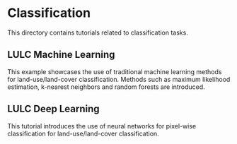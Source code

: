 # Classification

This directory contains tutorials related to classification tasks.

## LULC Machine Learning

This example showcases the use of traditional machine learning methods
for land-use/land-cover classification. Methods such as maximum
likelihood estimation, k-nearest neighbors and random forests are
introduced.


## LULC Deep Learning

This tutorial introduces the use of neural networks for pixel-wise
classification for land-use/land-cover classification.
